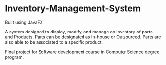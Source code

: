 # Inventory-Management-System
Built using JavaFX

A system designed to display, modify, and manage an inventory of parts and Products. Parts can be designated as In-house or Outsourced. Parts are also able to be associated to a specific product.

Final project for Software development course in Computer Science degree program.